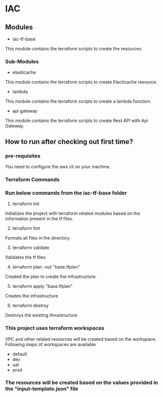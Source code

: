 # IAC

## Modules
- iac-tf-base

This module contains the terraform scripts to create the resources.

### Sub-Modules

- elasticache

This module contains the terraform scripts to create Elacticache resource.

- lambda

This module contains the terraform scripts to create a lambda function.

- api gateway

This module contains the terraform scripts to create Rest API with Api Gateway.

## How to run after checking out first time?


### pre-requisites
You need to configure the aws cli on your machine.

### Terraform Commands
### Run below commands from the iac-tf-base folder

1. terraform init

Initializes the project with terraform related modules based on the information present in the tf files.

2. terraform fmt

Formats all files in the directory

3. terraform validate

Validates the tf files

4. terraform plan -out "base.tfplan"

Created the plan to create the infrastructure.

5. terraform apply "base.tfplan"

Creates the infrastructure

6. terraform destroy

Destroys the existing ifnrastructure

### This project uses terraform workspaces

VPC and other related resources will be created based on the workspace. Following maps of workspaces are available

- default
- dev
- uat
- prod

### The resources will be created based on the values provided in the "input-template.json" file
